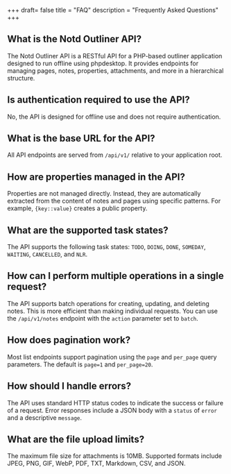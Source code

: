 +++
draft= false
title = "FAQ"
description = "Frequently Asked Questions"
+++

## What is the Notd Outliner API?
The Notd Outliner API is a RESTful API for a PHP-based outliner application designed to run offline using phpdesktop. It provides endpoints for managing pages, notes, properties, attachments, and more in a hierarchical structure.

## Is authentication required to use the API?
No, the API is designed for offline use and does not require authentication.

## What is the base URL for the API?
All API endpoints are served from `/api/v1/` relative to your application root.

## How are properties managed in the API?
Properties are not managed directly. Instead, they are automatically extracted from the content of notes and pages using specific patterns. For example, `{key::value}` creates a public property.

## What are the supported task states?
The API supports the following task states: `TODO`, `DOING`, `DONE`, `SOMEDAY`, `WAITING`, `CANCELLED`, and `NLR`.

## How can I perform multiple operations in a single request?
The API supports batch operations for creating, updating, and deleting notes. This is more efficient than making individual requests. You can use the `/api/v1/notes` endpoint with the `action` parameter set to `batch`.

## How does pagination work?
Most list endpoints support pagination using the `page` and `per_page` query parameters. The default is `page=1` and `per_page=20`.

## How should I handle errors?
The API uses standard HTTP status codes to indicate the success or failure of a request. Error responses include a JSON body with a `status` of `error` and a descriptive `message`.

## What are the file upload limits?
The maximum file size for attachments is 10MB. Supported formats include JPEG, PNG, GIF, WebP, PDF, TXT, Markdown, CSV, and JSON.